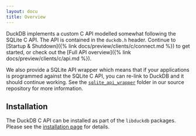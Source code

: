 ```yaml
---
layout: docu
title: Overview
---
```


DuckDB implements a custom C API modelled somewhat following the SQLite C API. The API is contained in the `duckdb.h` header. Continue to [Startup & Shutdown]({% link docs/preview/clients/c/connect.md %}) to get started, or check out the [Full API overview]({% link docs/preview/clients/c/api.md %}).

We also provide a SQLite API wrapper which means that if your applications is programmed against the SQLite C API, you can re-link to DuckDB and it should continue working. See the [`sqlite_api_wrapper`](https://github.com/duckdb/duckdb/tree/main/tools/sqlite3_api_wrapper) folder in our source repository for more information.

## Installation

The DuckDB C API can be installed as part of the `libduckdb` packages. Please see the [installation page](../../installation?environment=cplusplus) for details.
